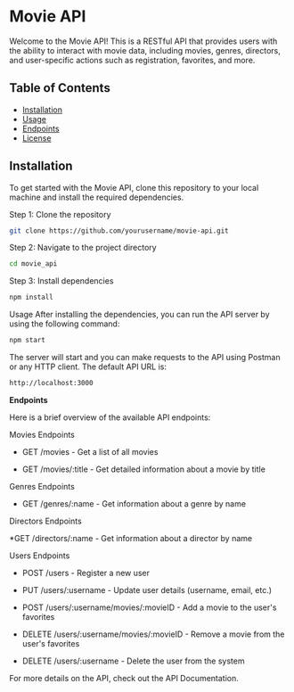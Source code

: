 # Movie API

Welcome to the Movie API! This is a RESTful API that provides users with the ability to interact with movie data, including movies, genres, directors, and user-specific actions such as registration, favorites, and more.

## Table of Contents

- [Installation](#installation)
- [Usage](#usage)
- [Endpoints](#endpoints)
- [License](#license)

## Installation

To get started with the Movie API, clone this repository to your local machine and install the required dependencies.

Step 1: Clone the repository

```bash
git clone https://github.com/yourusername/movie-api.git
```
Step 2: Navigate to the project directory

```bash
cd movie_api
```
Step 3: Install dependencies

```bash
npm install
```
Usage
After installing the dependencies, you can run the API server by using the following command:

```bash
npm start
```

The server will start and you can make requests to the API using Postman or any HTTP client. The default API URL is:

```bash
http://localhost:3000
```
**Endpoints**

Here is a brief overview of the available API endpoints:

Movies Endpoints

* GET /movies - Get a list of all movies

* GET /movies/:title - Get detailed information about a movie by title

Genres Endpoints

* GET /genres/:name - Get information about a genre by name

Directors Endpoints

*GET /directors/:name - Get information about a director by name

Users Endpoints

* POST /users - Register a new user

* PUT /users/:username - Update user details (username, email, etc.)

* POST /users/:username/movies/:movieID - Add a movie to the user's favorites

* DELETE /users/:username/movies/:movieID - Remove a movie from the user's favorites

* DELETE /users/:username - Delete the user from the system

For more details on the API, check out the API Documentation.






